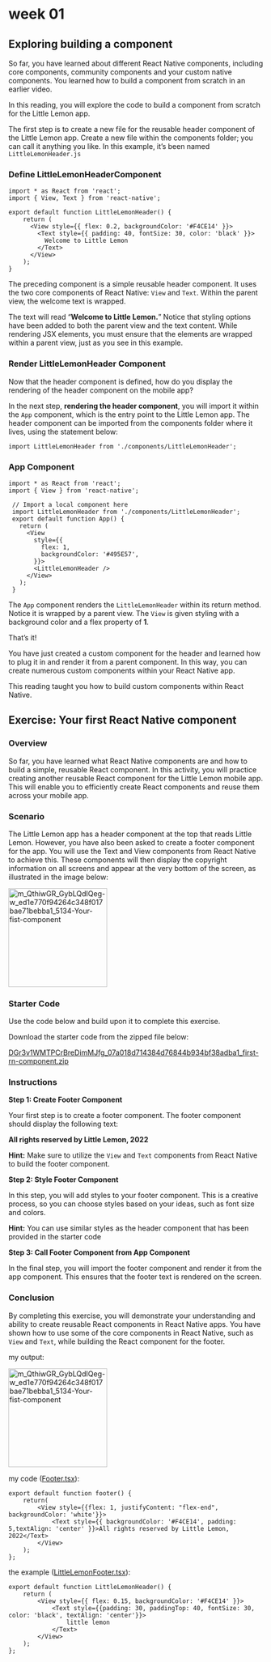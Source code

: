 # week 01
## Exploring building a component

So far, you have learned about different React Native components, including core components, community components and your custom native components. You learned how to build a component from scratch in an earlier video.

In this reading, you will explore the code to build a component from scratch for the Little Lemon app.

The first step is to create a new file for the reusable header component of the Little Lemon app. Create a new file within the components folder; you can call it anything you like. In this example, it’s been named `LittleLemonHeader.js`

### Define LittleLemonHeaderComponent
```tsx
import * as React from 'react';  
import { View, Text } from 'react-native';
    
export default function LittleLemonHeader() {
    return (
      <View style={{ flex: 0.2, backgroundColor: '#F4CE14' }}>
        <Text style={{ padding: 40, fontSize: 30, color: 'black' }}>
          Welcome to Little Lemon
        </Text>
      </View>
    );
}
```

The preceding component is a simple reusable header component. It uses the two core components of React Native: `View` and `Text`. Within the parent view, the welcome text is wrapped.

The text will read “**Welcome to Little Lemon.**” Notice that styling options have been added to both the parent view and the text content. While rendering JSX elements, you must ensure that the elements are wrapped within a parent view, just as you see in this example.

### Render LittleLemonHeader Component

Now that the header component is defined, how do you display the rendering of the header component on the mobile app?

In the next step, **rendering the header component**, you will import it within the `App` component, which is the entry point to the Little Lemon app.  The header component can be imported from the components folder where it lives, using the statement below:

```tsx
import LittleLemonHeader from './components/LittleLemonHeader';
```

### App Component
```tsx
import * as React from 'react';
import { View } from 'react-native';

 // Import a local component here
 import LittleLemonHeader from './components/LittleLemonHeader';
 export default function App() {
   return (
     <View
       style={{
         flex: 1,
         backgroundColor: '#495E57',
       }}>
       <LittleLemonHeader />
     </View>
   );
 }
```

The `App` component renders the `LittleLemonHeader` within its return method. Notice it is wrapped by a parent view. The `View` is given styling with a background color and a flex property of **1**.

That’s it!

You have just created a custom component for the header and learned how to plug it in and render it from a parent component. In this way, you can create numerous custom components within your React Native app.

This reading taught you how to build custom components within React Native.

## Exercise: Your first React Native component

### Overview 

So far, you have learned what React Native components are and how to build a simple, reusable React component. In this activity, you will practice creating another reusable React component for the Little Lemon mobile app. This will enable you to efficiently create React components and reuse them across your mobile app.

### Scenario 

The Little Lemon app has a header component at the top that reads Little Lemon. However, you have also been asked to create a footer component for the app. You will use the Text and View components from React Native to achieve this. These components will then display the copyright information on all screens and appear at the very bottom of the screen, as illustrated in the image below:

<img width="195" alt="m_QthiwGR_GybLQdIQeg-w_ed1e770f94264c348f017bae71bebba1_5134-Your-fist-component" src="https://user-images.githubusercontent.com/88233364/216807345-5917cb5d-896b-4db8-8740-fd01257f2a36.png">

### Starter Code

Use the code below and build upon it to complete this exercise. 

Download the starter code from the zipped file below:

[DGr3v1WMTPCrBreDimMJfg_07a018d714384d76844b934bf38adba1_first-rn-component.zip](https://github.com/kavinduUdhara/react-native-practice/files/10610429/DGr3v1WMTPCrBreDimMJfg_07a018d714384d76844b934bf38adba1_first-rn-component.zip)

### Instructions

**Step 1: Create Footer Component**

Your first step is to create a footer component. The footer component should display the following text:

**All rights reserved by Little Lemon, 2022**

**Hint:** Make sure to utilize the `View` and `Text` components from React Native to build the footer component.

**Step 2: Style Footer Component**

In this step, you will add styles to your footer component. This is a creative process, so you can choose styles based on your ideas, such as font size and colors. 

**Hint:** You can use similar styles as the header component that has been provided in the starter code

**Step 3: Call Footer Component from App Component**

In the final step, you will import the footer component and render it from the app component. This ensures that the footer text is rendered on the screen.

### Conclusion 

By completing this exercise, you will demonstrate your understanding and ability to create reusable React components in React Native apps. You have shown how to use some of the core components in React Native, such as `View` and `Text`, while building the React component for the footer.           

my output:

<img width="195" alt="m_QthiwGR_GybLQdIQeg-w_ed1e770f94264c348f017bae71bebba1_5134-Your-fist-component" src="https://user-images.githubusercontent.com/88233364/216807547-57b24b5c-e8ad-4689-a3f7-d5f8531a0441.jpg">

my code ([Footer.tsx](https://github.com/kavinduUdhara/react-native-practice/blob/main/coursera-course-meta/components/Footer.tsx)):
```tsx
export default function footer() {
    return(
        <View style={{flex: 1, justifyContent: "flex-end", backgroundColor: 'white'}}>
            <Text style={{ backgroundColor: '#F4CE14', padding: 5,textAlign: 'center' }}>All rights reserved by Little Lemon, 2022</Text>
        </View>
    );
};
```

the example ([LittleLemonFooter.tsx](https://github.com/kavinduUdhara/react-native-practice/blob/main/coursera-course-meta/components/LittleLemonFooter.tsx)):
```tsx
export default function LittleLemonHeader() {
    return (
        <View style={{ flex: 0.15, backgroundColor: '#F4CE14' }}>
            <Text style={{padding: 30, paddingTop: 40, fontSize: 30, color: 'black', textAlign: 'center'}}>
                little lemon
            </Text>
        </View>
    );
};
```
